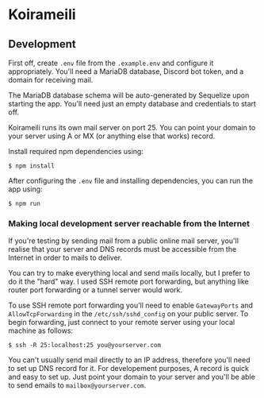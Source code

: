 # Koirameili
 
## Development

First off, create `.env` file from the `.example.env` and configure it appropriately. You'll need a MariaDB database, Discord bot token, and a domain for receiving mail.

The MariaDB database schema will be auto-generated by Sequelize upon starting the app. You'll need just an empty database and credentials to start off.

Koirameili runs its own mail server on port 25. You can point your domain to your server using A or MX (or anything else that works) record.

Install required npm dependencies using:

```
$ npm install
```

After configuring the `.env` file and installing dependencies, you can run the app using:

```
$ npm run
```

### Making local development server reachable from the Internet

If you're testing by sending mail from a public online mail server, you'll realise that your server and DNS records must be accessible from the Internet in order to mails to deliver. 

You can try to make everything local and send mails locally, but I prefer to do it the "hard" way. I used SSH remote port forwarding, but anything like router port forwarding or a tunnel server would work.

To use SSH remote port forwarding you'll need to enable `GatewayPorts` and `AllowTcpForwarding` in the `/etc/ssh/sshd_config` on your public server. To begin forwarding, just connect to your remote server using your local machine as follows:

```
$ ssh -R 25:localhost:25 you@yourserver.com
```

You can't usually send mail directly to an IP address, therefore you'll need to set up DNS record for it. For developement purposes, A record is quick and easy to set up. Just point your domain to your server and you'll be able to send emails to `mailbox@yourserver.com`.

